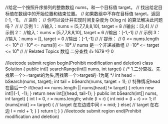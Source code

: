 //给定一个按照升序排列的整数数组 nums，和一个目标值 target。
// 找出给定目标值在数组中的开始位置和结束位置。
// 如果数组中不存在目标值 target，返回 [-1, -1]。
// 进阶：
// 你可以设计并实现时间复杂度为 O(log n) 的算法解决此问题吗？
//
// 示例 1： 
//输入：nums = [5,7,7,8,8,10], target = 8
//输出：[3,4] 
//
// 示例 2： 
//输入：nums = [5,7,7,8,8,10], target = 6
//输出：[-1,-1] 
//
// 示例 3： 
//输入：nums = [], target = 0
//输出：[-1,-1] 
//
// 提示： 
// 0 <= nums.length <= 10⁵
// -10⁹ <= nums[i] <= 10⁹ 
// nums 是一个非递减数组 
// -10⁹ <= target <= 10⁹ 
// 
// Related Topics 数组 二分查找 👍 1679 👎 0


//leetcode submit region begin(Prohibit modification and deletion)
class Solution {
    public int[] searchRange(int[] nums, int target) {
        /*
        1.二分查找，先找第一个>=target的为头,再找第一个>target的-1为尾
         */
        int head = bSearch(nums, target);
        int tail = bSearch(nums, target + 1);
        // 特殊情况head在最后一个
        if(head == nums.length || nums[head] != target) {
            return new int[]{-1, -1};
        }
        return  new int[]{head, tail-1};
    }
    public int bSearch(int[] nums, int target) {
        int l = 0, r = nums.length;
        while (l < r) {
            int mid = (l + r) >> 1;
            if (nums[mid] >= target) { // target 在左边或中间
                r = mid;
            } else{  // target 在右边
                l = mid + 1;
            }
        }
        return l;
    }
}
//leetcode submit region end(Prohibit modification and deletion)

